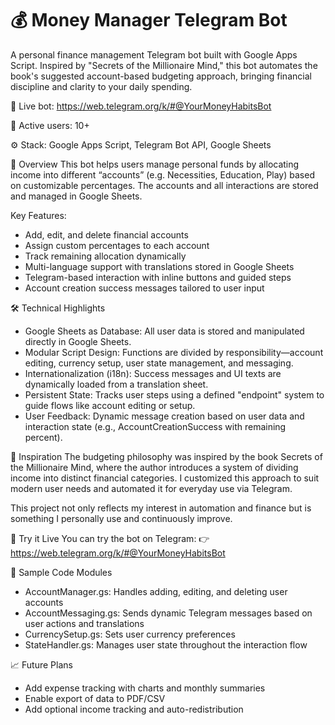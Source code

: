 # 💰 Money Manager Telegram Bot

A personal finance management Telegram bot built with Google Apps Script.
Inspired by "Secrets of the Millionaire Mind," this bot automates the book's suggested account-based budgeting approach, bringing financial discipline and clarity to your daily spending.

📌 Live bot: https://web.telegram.org/k/#@YourMoneyHabitsBot

👥 Active users: 10+

⚙️ Stack: Google Apps Script, Telegram Bot API, Google Sheets

📘 Overview
This bot helps users manage personal funds by allocating income into different “accounts” (e.g. Necessities, Education, Play) based on customizable percentages. The accounts and all interactions are stored and managed in Google Sheets.

Key Features:
- Add, edit, and delete financial accounts
- Assign custom percentages to each account
- Track remaining allocation dynamically
- Multi-language support with translations stored in Google Sheets
- Telegram-based interaction with inline buttons and guided steps
- Account creation success messages tailored to user input

🛠️ Technical Highlights
- Google Sheets as Database: All user data is stored and manipulated directly in Google Sheets.
- Modular Script Design: Functions are divided by responsibility—account editing, currency setup, user state management, and messaging.
- Internationalization (i18n): Success messages and UI texts are dynamically loaded from a translation sheet.
- Persistent State: Tracks user steps using a defined "endpoint" system to guide flows like account editing or setup.
- User Feedback: Dynamic message creation based on user data and interaction state (e.g., AccountCreationSuccess with remaining percent).

🧠 Inspiration
The budgeting philosophy was inspired by the book Secrets of the Millionaire Mind, where the author introduces a system of dividing income into distinct financial categories. I customized this approach to suit modern user needs and automated it for everyday use via Telegram.

This project not only reflects my interest in automation and finance but is something I personally use and continuously improve.

🔗 Try it Live
You can try the bot on Telegram:
👉 https://web.telegram.org/k/#@YourMoneyHabitsBot

📄 Sample Code Modules
- AccountManager.gs: Handles adding, editing, and deleting user accounts
- AccountMessaging.gs: Sends dynamic Telegram messages based on user actions and translations
- CurrencySetup.gs: Sets user currency preferences
- StateHandler.gs: Manages user state throughout the interaction flow

📈 Future Plans
- Add expense tracking with charts and monthly summaries
- Enable export of data to PDF/CSV
- Add optional income tracking and auto-redistribution


